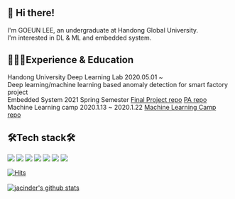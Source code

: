 <!--
**jacinder/jacinder** is a ✨ _special_ ✨ repository because its `README.md` (this file) appears on your GitHub profile.

Here are some ideas to get you started:

- 🔭 I’m currently working on ...
- 🌱 I’m currently learning ...
- 👯 I’m looking to collaborate on ...
- 🤔 I’m looking for help with ...
- 💬 Ask me about ...
- 📫 How to reach me: ...
- 😄 Pronouns: ...
- ⚡ Fun fact: ...
-->

👋 Hi there!
-------------
I'm GOEUN LEE, an undergraduate at Handong Global University.<br>
I'm interested in DL & ML and embedded system.<br>

👩🏻‍💻Experience & Education
-------------
Handong University Deep Learning Lab 2020.05.01 ~ <br>
Deep learning/machine learning based anomaly detection for smart factory project <br>
Embedded System 2021 Spring Semester <a href = "https://github.com/jacinder/DesignSimpleRoadwaySystem_NUCLEOF411RE">Final Project repo</a> <a href = "https://github.com/jacinder/embedded_PA">PA repo</a> <br>
Machine Learning camp 2020.1.13 ~ 2020.1.22  <a href = "https://github.com/jacinder/2020_MLcamp">Machine Learning Camp repo</a>


🛠Tech stack🛠
-------------
<!-- <img src="?style=flat-square&logo=&logoColor=white"/></a> -->
<img src="https://img.shields.io/badge/-C-orange?logo=C&logoColor=white"/></a>
<img src="https://img.shields.io/badge/Python-3766AB?logo=Python&logoColor=white"/></a>
<img src="https://img.shields.io/badge/-MySQL-blue?logo=MySQL&logoColor=white"/></a>
<img src="https://img.shields.io/badge/-Java-red?logo=Java&logoColor=white"/></a>
<img src="https://img.shields.io/badge/-PyTorch-yellow?logo=PyTorch&logoColor=white"/></a>
<img src="https://img.shields.io/badge/-sklearn-important?logo=scikit-learn&logoColor=white"/></a>
<img src="https://img.shields.io/badge/-ARM-violet"/></a>



[![Hits](https://hits.seeyoufarm.com/api/count/incr/badge.svg?url=https%3A%2F%2Fgithub.com%2Fjacinder&count_bg=%23E77FBB&title_bg=%23335784&icon=&icon_color=%23E7E7E7&title=hits&edge_flat=false)](https://hits.seeyoufarm.com)<br>  
[![jacinder's github stats](https://github-readme-stats.vercel.app/api?username=jacinder)](https://github.com/anuraghazra/github-readme-stats)




